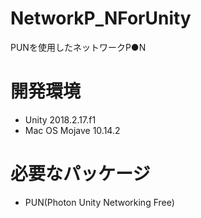 # NetworkP_NForUnity
PUNを使用したネットワークP●N

# 開発環境
- Unity 2018.2.17.f1
- Mac OS Mojave 10.14.2

# 必要なパッケージ
- PUN(Photon Unity Networking Free)
